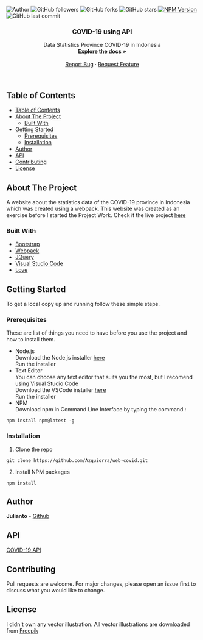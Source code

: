 ![Author](https://img.shields.io/badge/made%20by-Azquiorra-blue)
![GitHub followers](https://img.shields.io/github/followers/Azquiorra?style=social)
![GitHub forks](https://img.shields.io/github/forks/Azquiorra/web-covid?style=social)
![GitHub stars](https://img.shields.io/github/stars/Azquiorra/web-covid?style=social)
[![NPM Version](https://img.shields.io/npm/v/npm.svg?style=flat)]()
![GitHub last commit](https://img.shields.io/github/last-commit/Azquiorra/web-covid)

<p align="center">
  <h3 align="center">COVID-19 using API</h3>

  <p align="center">
    Data Statistics Province COVID-19 in Indonesia
    <br />
    <a href="https://github.com/Azquiorra/web-covid"><strong>Explore the docs »</strong></a>
    <br />
    <br />    
    <a href="https://github.com/Azquiorra/web-covid/issues">Report Bug</a>
    ·
    <a href="https://github.com/Azquiorra/web-covid/issues">Request Feature</a>
  </p>
</p><br>

## Table of Contents
- [Table of Contents](#table-of-contents)
- [About The Project](#about-the-project)
  - [Built With](#built-with)
- [Getting Started](#getting-started)
  - [Prerequisites](#prerequisites)
  - [Installation](#installation)
- [Author](#author)
- [API](#api)
- [Contributing](#contributing)
- [License](#license)

## About The Project
A website about the statistics data of the COVID-19 province in Indonesia which was created using a webpack. This website was created as an exercise before I started the Project Work. Check it the live project [here](https://covid19-provinceid.web.app/)

### Built With

* [Bootstrap](https://getbootstrap.com/)
* [Webpack](https://webpack.js.org/)
* [JQuery](https://jquery.com/)
* [Visual Studio Code](https://code.visualstudio.com/)
* [Love](https://pa1.narvii.com/6196/cb17531e2407c40e34d47aaf5c5b7bf69ce62fa0_hq.gif)

## Getting Started
To get a local copy up and running follow these simple steps.

### Prerequisites
These are list of things you need to have before you use the project and how to install them.
* Node.js<br>
Download the Node.js installer [here](https://nodejs.org/en/download/)<br>
Run the installer
* Text Editor<br>
You can choose any text editor that suits you the most, but I recomend using Visual Studio Code<br>
Download the VSCode installer [here](https://code.visualstudio.com/download)<br>
Run the installer
* NPM<br>
Download npm in Command Line Interface by typing the command :<br>
```
npm install npm@latest -g
```

### Installation
1. Clone the repo
```
git clone https://github.com/Azquiorra/web-covid.git
```

2. Install NPM packages
```
npm install
```

## Author
**Julianto** - [Github](https://github.com/Azquiorra)

## API
[COVID-19 API](https://indonesia-covid-19.mathdro.id/api/provinsi/)

## Contributing
Pull requests are welcome. For major changes, please open an issue first to discuss what you would like to change.

## License
I didn't own any vector illustration. All vector illustrations are downloaded from [Freepik](https://www.freepik.com/)
